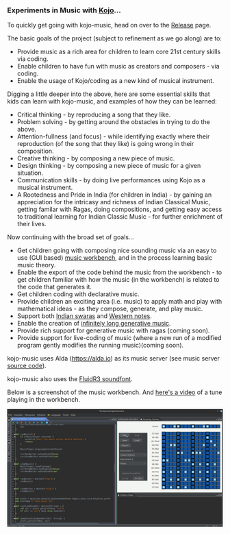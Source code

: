 ### Experiments in Music with [Kojo](https://www.kojo.in)...

To quickly get going with kojo-music, head on over to the [Release](https://github.com/litan/kojo-music/releases/tag/poc) page. 

The basic goals of the project (subject to refinement as we go along) are to:
* Provide music as a rich area for children to learn core 21st century skills via coding.
* Enable children to have fun with music as creators and composers - via coding.
* Enable the usage of Kojo/coding as a new kind of musical instrument.

Digging a little deeper into the above, here are some essential skills that kids can learn with kojo-music, and examples of how they can be learned:
* Critical thinking - by reproducing a song that they like.
* Problem solving - by getting around the obstacles in trying to do the above.
* Attention-fullness (and focus) - while identifying exactly where their reproduction (of the song that they like) is going wrong in their composition.
* Creative thinking - by composing a new piece of music.
* Design thinking - by composing a new piece of music for a given situation.
* Communication skills - by doing live performances using Kojo as a musical instrument. 
* A Rootedness and Pride in India (for children in India) - by gaining an appreciation for the intricasy and richness of Indian Classical Music, getting familar with Ragas, doing compositions, and getting easy access to traditional learning for Indian Classic Music - for further enrichment of their lives.

Now continuing with the broad set of goals...
* Get children going with composing nice sounding music via an easy to use (GUI based) [music workbench](samples/workbench.kojo), and in the process learning basic music theory.
* Enable the export of the code behind the music from the workbench - to get children familiar with how the music (in the workbench) is related to the code that generates it.
* Get children coding with declarative music.
* Provide children an exciting area (i.e. music) to apply math and play with mathematical ideas - as they compose, generate, and play music.
* Support both [Indian swaras](samples/examples/ons.kojo) and [Western notes](samples/examples/score1.kojo).
* Enable the creation of [infinitely long generative music](samples/examples/score_dyn.kojo).
* Provide rich support for generative music with ragas (coming soon).
* Provide support for live-coding of music (where a new run of a modified program gently modifies the running music)(coming soon).

kojo-music uses Alda (https://alda.io) as its music server (see music server [source code](https://github.com/litan/alda/tree/master/player)).

kojo-music also uses the [FluidR3 soundfont](https://repo1.maven.org/maven2/org/bitbucket/daveyarwood/fluid-r3/0.1.1/fluid-r3-0.1.1.jar).

Below is a screenshot of the music workbench. And [here's a video](https://vimeo.com/748282140) of a tune playing in the workbench.

![Kojo Workbench](doc/kojo-music-workbench.png)

